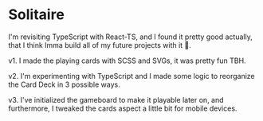 # Solitaire

I'm revisiting TypeScript with React-TS, and I found it pretty good actually, that I think Imma build all of my future projects with it 🔧.

v1. I made the playing cards with SCSS and SVGs, it was pretty fun TBH.

v2. I'm experimenting with TypeScript and I made some logic to reorganize the Card Deck in 3 possible ways.

v3. I've initialized the gameboard to make it playable later on, and furthermore, I tweaked the cards aspect a little bit for mobile devices.
